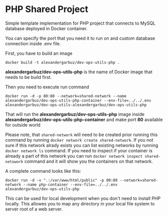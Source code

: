 # PHP Shared Project

Simple template implementation for PHP project that connects to MySQL database deployed in Docker container.

You can specify the port that you need it to run on and custom database connection inside .env file.


First, you have to build an image

```
docker build -t alexandergarbuz/dev-ops-utils-php .

```

<b>alexandergarbuz/dev-ops-utils-php</b> is the name of Docker image that needs to be build first.

Then you need to execute run command

```
docker run -d -p 80:80 --network=shared-network --name alexandergarbuz/dev-ops-utils-php-container --env-file=../../.env alexandergarbuz/dev-ops-utils-alexandergarbuz/dev-ops-utils-php

```

That will run the <b>alexandergarbuz/dev-ops-utils-php</b> image inside <b>alexandergarbuz/dev-ops-utils-php-container</b> and make port <b>80</b> available for outside world

Please note, that `shared-network` will need to be created prior running this command by running `docker network create shared-network`. If you not sure if this network alrady exists you can list existing networks by running `docker network ls` command. If you need to inspect if your container is already a part of this network you can run `docker network inspect shared-netowork` command and it will show you the containers on that network.

A complete command looks like this:


```
docker run -d -v ".:/var/www/html/public" -p 80:80 --network=shared-network --name php-container --env-file=../../.env alexandergarbuz/dev-ops-utils-php

```
This can be used for local development when you don't need to install PHP locally. This allowes you to map any directory in your local file system to server root of a web server.

